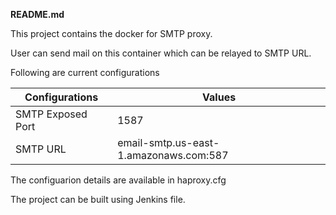 **README.md**

This project contains the docker for SMTP proxy.

User can send mail on this container which can be relayed to SMTP URL.

Following are current configurations

| Configurations | Values |
| -------------- | ------ |
| SMTP Exposed Port | 1587 |
| SMTP URL | email-smtp.us-east-1.amazonaws.com:587 |

The configuarion details are available in haproxy.cfg

The project can be built using Jenkins file.
